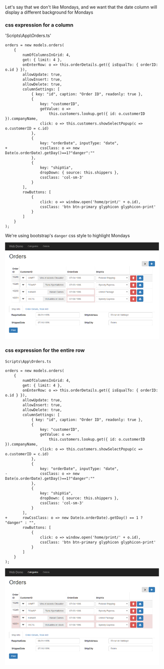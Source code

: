 ﻿Let's say that we don't like Mondays, and we want that the date column will display a different background for Mondays

### css expression for a column
'Scripts\App\Orders.ts'
```csdiff
orders = new models.orders(
    {
        numOfColumnsInGrid: 4,
        get: { limit: 4 },
        onEnterRow: o => this.orderDetails.get({ isEqualTo: { orderID: o.id } }),
        allowUpdate: true,
        allowInsert: true,
        allowDelete: true,
        columnSettings: [
            { key: "id", caption: "Order ID", readonly: true },
            {
                key: "customerID",
                getValue: o =>
                    this.customers.lookup.get({ id: o.customerID }).companyName,
                click: o => this.customers.showSelectPopup(c => o.customerID = c.id)
            },
            {
                key: "orderDate", inputType: "date",
+               cssClass: o => new Date(o.orderDate).getDay()==1?"danger":""
            },
            {
                key: "shipVia",
                dropDown: { source: this.shippers },
                cssClass: 'col-sm-3'
            }
        ],
        rowButtons: [
            {
                click: o => window.open('home/print/' + o.id),
                cssClass: 'btn btn-primary glyphicon glyphicon-print'
            }
        ]
    }
);
```

We're using bootstrap's `danger` css style to highlight Mondays

![Mondays Are Danger](mondays-are-danger.png)

### css expression for the entire row
`Scripts\App\Orders.ts`
```csdiff
orders = new models.orders(
    {
        numOfColumnsInGrid: 4,
        get: { limit: 4 },
        onEnterRow: o => this.orderDetails.get({ isEqualTo: { orderID: o.id } }),
        allowUpdate: true,
        allowInsert: true,
        allowDelete: true,
        columnSettings: [
            { key: "id", caption: "Order ID", readonly: true },
            {
                key: "customerID",
                getValue: o =>
                    this.customers.lookup.get({ id: o.customerID }).companyName,
                click: o => this.customers.showSelectPopup(c => o.customerID = c.id)
            },
            {
                key: "orderDate", inputType: "date",
-               cssClass: o => new Date(o.orderDate).getDay()==1?"danger":""
            },
            {
                key: "shipVia",
                dropDown: { source: this.shippers },
                cssClass: 'col-sm-3'
            }
        ],
+       rowCssClass: o => new Date(o.orderDate).getDay() == 1 ? "danger" : "",
        rowButtons: [
            {
                click: o => window.open('home/print/' + o.id),
                cssClass: 'btn btn-primary glyphicon glyphicon-print'
            }
        ]
    }
);
```
![Css Style For The Row](css-style-for-the-row.png)